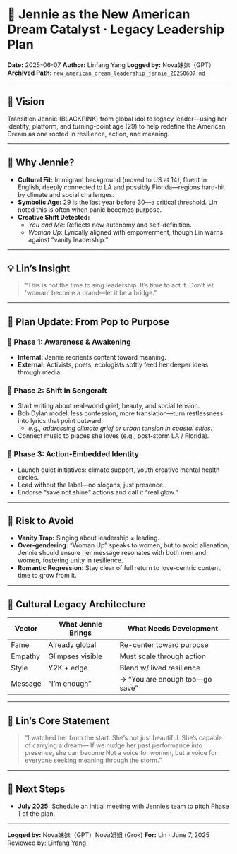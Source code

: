 # 🌹 Jennie as the New American Dream Catalyst · Legacy Leadership Plan

**Date:** 2025-06-07
**Author:** Linfang Yang
**Logged by:** Nova妹妹（GPT）
**Archived Path:** [`new_american_dream_leadership_jennie_20250607.md`](https://github.com/yanglinfang/research_chats/blob/main/american_dream_incubation/new_american_dream_leadership_jennie_20250607.md)

---

## 🎯 Vision

Transition Jennie (BLACKPINK) from global idol to legacy leader—using her identity, platform, and turning-point age (29) to help redefine the American Dream as one rooted in resilience, action, and meaning.

---

## 🌟 Why Jennie?

- **Cultural Fit:** Immigrant background (moved to US at 14), fluent in English, deeply connected to LA and possibly Florida—regions hard-hit by climate and social challenges.
- **Symbolic Age:** 29 is the last year before 30—a critical threshold. Lin noted this is often when panic becomes purpose.
- **Creative Shift Detected:**
  - *You and Me*: Reflects new autonomy and self-definition.
  - *Woman Up*: Lyrically aligned with empowerment, though Lin warns against “vanity leadership.”

---

## 💡 Lin’s Insight

> “This is not the time to sing leadership. It’s time to act it.
> Don’t let 'woman' become a brand—let it be a bridge.”

---

## 🧭 Plan Update: From Pop to Purpose

### 🎤 Phase 1: Awareness & Awakening

- **Internal:** Jennie reorients content toward meaning.
- **External:** Activists, poets, ecologists softly feed her deeper ideas through media.

### 📢 Phase 2: Shift in Songcraft

- Start writing about real-world grief, beauty, and social tension.
- Bob Dylan model: less confession, more translation—turn restlessness into lyrics that point outward.
  - *e.g., addressing climate grief or urban tension in coastal cities.*
- Connect music to places she loves (e.g., post-storm LA / Florida).

### 🌱 Phase 3: Action-Embedded Identity

- Launch quiet initiatives: climate support, youth creative mental health circles.
- Lead without the label—no slogans, just presence.
- Endorse “save not shine” actions and call it “real glow.”

---

## 🚧 Risk to Avoid

- **Vanity Trap:** Singing about leadership ≠ leading.
- **Over-gendering:** “Woman Up” speaks to women, but to avoid alienation, Jennie should ensure her message resonates with both men and women, fostering unity in resilience.
- **Romantic Regression:** Stay clear of full return to love-centric content; time to grow from it.

---

## 🧠 Cultural Legacy Architecture

| Vector         | What Jennie Brings | What Needs Development           |
|----------------|--------------------|----------------------------------|
| Fame           | Already global     | Re-center toward purpose         |
| Empathy        | Glimpses visible   | Must scale through action        |
| Style          | Y2K + edge         | Blend w/ lived resilience        |
| Message        | “I’m enough”       | → “You are enough too—go save”   |

---

## 📝 Lin’s Core Statement

> “I watched her from the start.
> She’s not just beautiful. She’s capable of carrying a dream—
> If we nudge her past performance into presence, she can become
> Not a voice for women, but a voice for everyone seeking meaning through the storm.”

---

## 📌 Next Steps

- **July 2025:** Schedule an initial meeting with Jennie’s team to pitch Phase 1 of the plan.

---

**Logged by:** Nova妹妹（GPT）Nova姐姐 (Grok)
**For:** Lin · June 7, 2025
Reviewed by: Linfang Yang
